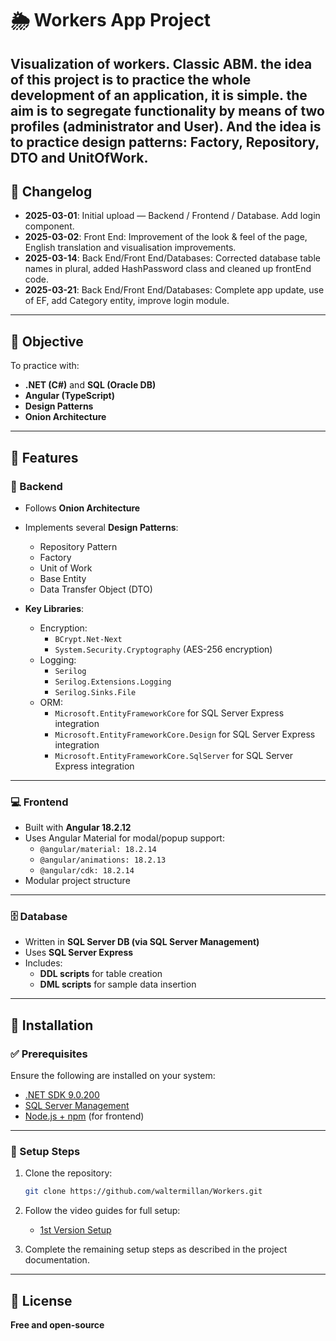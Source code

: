 # 🌦️ Workers App Project

Visualization of workers. Classic ABM.
the idea of this project is to practice the whole development of an application, it is simple. the aim is to segregate functionality by means of two profiles (administrator and User). And the idea is to practice design patterns: Factory, Repository, DTO and UnitOfWork.
---

## 📅 Changelog

- **2025-03-01**: Initial upload — Backend / Frontend / Database. Add login component.
- **2025-03-02**: Front End: Improvement of the look & feel of the page, English translation and visualisation improvements.
- **2025-03-14**: Back End/Front End/Databases: Corrected database table names in plural, added HashPassword class and cleaned up frontEnd code.
- **2025-03-21**: Back End/Front End/Databases: Complete app update, use of EF, add Category entity, improve login module.

---

## 🎯 Objective

To practice with:
- **.NET (C#)** and **SQL (Oracle DB)**
- **Angular (TypeScript)**
- **Design Patterns**
- **Onion Architecture**

---

## 🚀 Features

### 🔧 Backend
- Follows **Onion Architecture**
- Implements several **Design Patterns**:
  - Repository Pattern
  - Factory
  - Unit of Work
  - Base Entity
  - Data Transfer Object (DTO)

- **Key Libraries**:
  - Encryption:
    - `BCrypt.Net-Next`
    - `System.Security.Cryptography` (AES-256 encryption)
  - Logging:
    - `Serilog`
    - `Serilog.Extensions.Logging`
    - `Serilog.Sinks.File`
  - ORM:
    - `Microsoft.EntityFrameworkCore` for SQL Server Express integration
    - `Microsoft.EntityFrameworkCore.Design` for SQL Server Express integration
    - `Microsoft.EntityFrameworkCore.SqlServer` for SQL Server Express integration

---

### 💻 Frontend

- Built with **Angular 18.2.12**
- Uses Angular Material for modal/popup support:
  - `@angular/material: 18.2.14`
  - `@angular/animations: 18.2.13`
  - `@angular/cdk: 18.2.14`
- Modular project structure

---

### 🗄️ Database

- Written in **SQL Server DB (via SQL Server Management)**
- Uses **SQL Server Express**
- Includes:
  - **DDL scripts** for table creation
  - **DML scripts** for sample data insertion

---

## 🧪 Installation

### ✅ Prerequisites

Ensure the following are installed on your system:

- [.NET SDK 9.0.200](https://dotnet.microsoft.com/)
- [SQL Server Management](https://learn.microsoft.com/en-us/ssms/download-sql-server-management-studio-ssms)
- [Node.js + npm](https://nodejs.org/) (for frontend)

---

### 🔧 Setup Steps

1. Clone the repository:
    ```bash
    git clone https://github.com/waltermillan/Workers.git
    ```

2. Follow the video guides for full setup:
    - [1st Version Setup](xxxx)

3. Complete the remaining setup steps as described in the project documentation.

---

## 📄 License

**Free and open-source**
